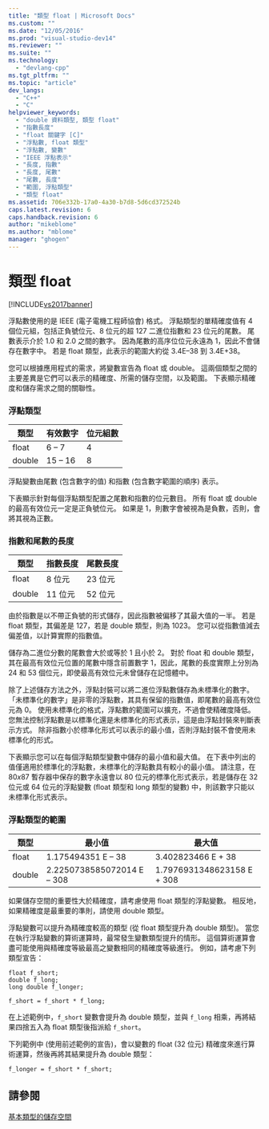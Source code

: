```yaml
---
title: "類型 float | Microsoft Docs"
ms.custom: ""
ms.date: "12/05/2016"
ms.prod: "visual-studio-dev14"
ms.reviewer: ""
ms.suite: ""
ms.technology: 
  - "devlang-cpp"
ms.tgt_pltfrm: ""
ms.topic: "article"
dev_langs: 
  - "C++"
  - "C"
helpviewer_keywords: 
  - "double 資料類型, 類型 float"
  - "指數長度"
  - "float 關鍵字 [C]"
  - "浮點數, float 類型"
  - "浮點數, 變數"
  - "IEEE 浮點表示"
  - "長度, 指數"
  - "長度, 尾數"
  - "尾數, 長度"
  - "範圍, 浮點類型"
  - "類型 float"
ms.assetid: 706e332b-17a0-4a30-b7d8-5d6cd372524b
caps.latest.revision: 6
caps.handback.revision: 6
author: "mikeblome"
ms.author: "mblome"
manager: "ghogen"
---
```

# 類型 float
[!INCLUDE[vs2017banner](../assembler/inline/includes/vs2017banner.md)]

浮點數使用的是 IEEE \(電子電機工程師協會\) 格式。  浮點類型的單精確度值有 4 個位元組，包括正負號位元、8 位元的超 127 二進位指數和 23 位元的尾數。  尾數表示介於 1.0 和 2.0 之間的數字。  因為尾數的高序位位元永遠為 1，因此不會儲存在數字中。  若是 float 類型，此表示的範圍大約從 3.4E–38 到 3.4E\+38。  
  
 您可以根據應用程式的需求，將變數宣告為 float 或 double。  這兩個類型之間的主要差異是它們可以表示的精確度、所需的儲存空間，以及範圍。  下表顯示精確度和儲存需求之間的關聯性。  
  
### 浮點類型  
  
|類型|有效數字|位元組數|  
|--------|----------|----------|  
|float|6 – 7|4|  
|double|15 – 16|8|  
  
 浮點變數由尾數 \(包含數字的值\) 和指數 \(包含數字範圍的順序\) 表示。  
  
 下表顯示針對每個浮點類型配置之尾數和指數的位元數目。  所有 float 或 double 的最高有效位元一定是正負號位元。  如果是 1，則數字會被視為是負數，否則，會將其視為正數。  
  
### 指數和尾數的長度  
  
|類型|指數長度|尾數長度|  
|--------|----------|----------|  
|float|8 位元|23 位元|  
|double|11 位元|52 位元|  
  
 由於指數是以不帶正負號的形式儲存，因此指數被偏移了其最大值的一半。  若是 float 類型，其偏差是 127，若是 double 類型，則為 1023。  您可以從指數值減去偏差值，以計算實際的指數值。  
  
 儲存為二進位分數的尾數會大於或等於 1 且小於 2。  對於 float 和 double 類型，其在最高有效位元位置的尾數中隱含前置數字 1，因此，尾數的長度實際上分別為 24 和 53 個位元，即使最高有效位元未曾儲存在記憶體中。  
  
 除了上述儲存方法之外，浮點封裝可以將二進位浮點數儲存為未標準化的數字。「未標準化的數字」是非零的浮點數，其具有保留的指數值，即尾數的最高有效位元為 0。  使用未標準化的格式，浮點數的範圍可以擴充，不過會使精確度降低。  您無法控制浮點數是以標準化還是未標準化的形式表示，這是由浮點封裝來判斷表示方式。  除非指數小於標準化形式可以表示的最小值，否則浮點封裝不會使用未標準化的形式。  
  
 下表顯示您可以在每個浮點類型變數中儲存的最小值和最大值。  在下表中列出的值僅適用於標準化的浮點數，未標準化的浮點數具有較小的最小值。  請注意，在 80*x*87 暫存器中保存的數字永遠會以 80 位元的標準化形式表示，若是儲存在 32 位元或 64 位元的浮點變數 \(float 類型和 long 類型的變數\) 中，則該數字只能以未標準化形式表示。  
  
### 浮點類型的範圍  
  
|類型|最小值|最大值|  
|--------|---------|---------|  
|float|1.175494351 E – 38|3.402823466 E \+ 38|  
|double|2.2250738585072014 E – 308|1.7976931348623158 E \+ 308|  
  
 如果儲存空間的重要性大於精確度，請考慮使用 float 類型的浮點變數。  相反地，如果精確度是最重要的準則，請使用 double 類型。  
  
 浮點變數可以提升為精確度較高的類型 \(從 float 類型提升為 double 類型\)。  當您在執行浮點變數的算術運算時，最常發生變數類型提升的情形。  這個算術運算會盡可能使用與精確度等級最高之變數相同的精確度等級進行。  例如，請考慮下列類型宣告：  
  
```  
float f_short;  
double f_long;  
long double f_longer;  
  
f_short = f_short * f_long;  
```  
  
 在上述範例中，`f_short` 變數會提升為 double 類型，並與 `f_long` 相乘，再將結果四捨五入為 float 類型後指派給 `f_short`。  
  
 下列範例中 \(使用前述範例的宣告\)，會以變數的 float \(32 位元\) 精確度來進行算術運算，然後再將其結果提升為 double 類型：  
  
```  
f_longer = f_short * f_short;  
```  
  
## 請參閱  
 [基本類型的儲存空間](../c-language/storage-of-basic-types.md)
